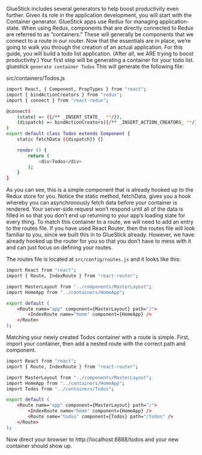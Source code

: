 GlueStick includes several generators to help boost productivity even further. Given its role in the application development, you will start with the Container generator. GlueStick apps use Redux for managing application-state. When using Redux, components that are directly connected to Redux are referred to as “containers.” These will generally be components that we connect to a route in our router. Now that the essentials are in place, we’re going to walk you through the creation of an actual application. For this guide, you will build a todo list application. (After all, we ARE trying to boost productivity.) Your first step will be generating a container for your todo list. gluestick ```generate container Todos``` This will generate the following file:

src/containers/Todos.js

```bash
import React, { Component, PropTypes } from "react";
import { bindActionCreators } from "redux";
import { connect } from "react-redux";

@connect(
    (state) => ({/** _INSERT_STATE_  **/}),
    (dispatch) => bindActionCreators({/** _INSERT_ACTION_CREATORS_ **/}, dispatch)
)
export default class Todos extends Component {
    static fetchData ({dispatch}) {}

    render () {
        return (
            <div>Todos</div>
        );
    }
}
```

As you can see, this is a simple component that is already hooked up to the Redux store for you. Notice the static method, fetchData, gives you a hook whereby you can asynchronously fetch data before your container is rendered. Your server-side request won’t respond until all of the data is filled in so that you don’t end up returning to your app’s loading state for every thing. To match this container to a route, we will need to add an entry to the routes file. If you have used React Router, then the routes file will look familiar to you, since we built this in to GlueStick already. However, we have already hooked up the router for you so that you don’t have to mess with it and can just focus on defining your routes.


The routes file is located at ```src/config/routes.js``` and it looks like this:


```bash
import React from "react";
import { Route, IndexRoute } from "react-router";

import MasterLayout from "../components/MasterLayout";
import HomeApp from "../containers/HomeApp";

export default (
    <Route name="app" component={MasterLayout} path="/">
        <IndexRoute name="home" component={HomeApp} />
    </Route>
);
```

Matching your newly created Todos container with a route is simple. First, import your container, then add a nested route with the correct path and component.



```bash
import React from "react";
import { Route, IndexRoute } from "react-router";

import MasterLayout from "../components/MasterLayout";
import HomeApp from "../containers/HomeApp";
import Todos from "../containers/Todos";

export default (
    <Route name="app" component={MasterLayout} path="/">
        <IndexRoute name="home" component={HomeApp} />
        <Route name="todos" component={Todos} path="/todos" />
    </Route>
);
```

Now direct your browser to http://localhost:8888/todos and your new container should show up.

